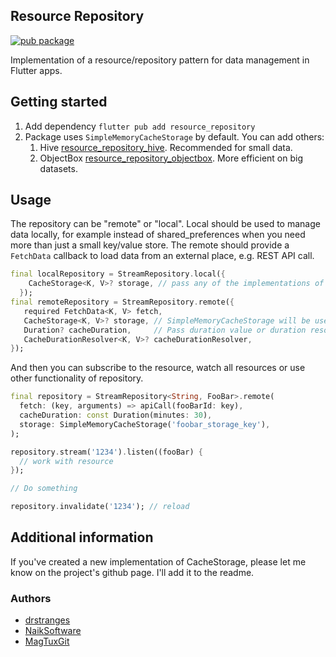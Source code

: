 ## Resource Repository

[![pub package](https://img.shields.io/pub/v/resource_repository.svg)](https://pub.dev/packages/resource_repository)

Implementation of a resource/repository pattern for data management in Flutter apps.

## Getting started

1. Add dependency `flutter pub add resource_repository`
2. Package uses `SimpleMemoryCacheStorage` by default. You can add others:
    1. Hive [resource_repository_hive](https://pub.dev/packages/resource_repository_hive). Recommended for small data.
    2. ObjectBox [resource_repository_objectbox](https://pub.dev/packages/resource_repository_objectbox). More efficient on big datasets.

## Usage
The repository can be "remote" or "local". Local should be used to manage data locally,
for example instead of shared_preferences when you need more than just a small key/value store.
The remote should provide a `FetchData` callback to load data from an external place, e.g. REST API call.
```dart
final localRepository = StreamRepository.local({
    CacheStorage<K, V>? storage, // pass any of the implementations of CacheStorage
  });
final remoteRepository = StreamRepository.remote({
   required FetchData<K, V> fetch,
   CacheStorage<K, V>? storage, // SimpleMemoryCacheStorage will be used if null
   Duration? cacheDuration,     // Pass duration value or duration resolver for complex logic.
   CacheDurationResolver<K, V>? cacheDurationResolver,
});
```
And then you can subscribe to the resource, watch all resources or use other functionality of repository.
```dart
final repository = StreamRepository<String, FooBar>.remote(
  fetch: (key, arguments) => apiCall(fooBarId: key),
  cacheDuration: const Duration(minutes: 30),
  storage: SimpleMemoryCacheStorage('foobar_storage_key'),
);

repository.stream('1234').listen((fooBar) {
  // work with resource
});

// Do something

repository.invalidate('1234'); // reload
```

## Additional information

If you've created a new implementation of CacheStorage, please let me know on the project's github page. I'll add it to the readme.

### Authors

- [drstranges](https://github.com/drstranges)
- [NaikSoftware](https://github.com/NaikSoftware)
- [MagTuxGit](https://github.com/MagTuxGit)
